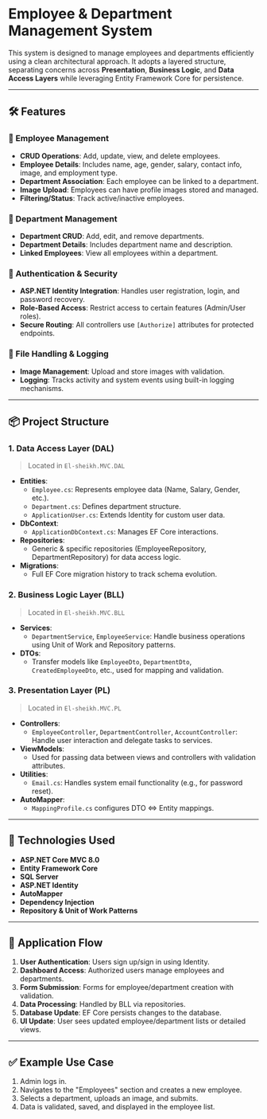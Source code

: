 
# Employee & Department Management System

This system is designed to manage employees and departments efficiently using a clean architectural approach. It adopts a layered structure, separating concerns across **Presentation**, **Business Logic**, and **Data Access Layers** while leveraging Entity Framework Core for persistence.

---

## 🛠️ Features

### 🔹 Employee Management

- **CRUD Operations**: Add, update, view, and delete employees.
- **Employee Details**: Includes name, age, gender, salary, contact info, image, and employment type.
- **Department Association**: Each employee can be linked to a department.
- **Image Upload**: Employees can have profile images stored and managed.
- **Filtering/Status**: Track active/inactive employees.

### 🔹 Department Management

- **Department CRUD**: Add, edit, and remove departments.
- **Department Details**: Includes department name and description.
- **Linked Employees**: View all employees within a department.

### 🔹 Authentication & Security

- **ASP.NET Identity Integration**: Handles user registration, login, and password recovery.
- **Role-Based Access**: Restrict access to certain features (Admin/User roles).
- **Secure Routing**: All controllers use `[Authorize]` attributes for protected endpoints.

### 🔹 File Handling & Logging

- **Image Management**: Upload and store images with validation.
- **Logging**: Tracks activity and system events using built-in logging mechanisms.

---

## 📦 Project Structure

### 1. **Data Access Layer (DAL)**

> Located in `El-sheikh.MVC.DAL`

- **Entities**:  
  - `Employee.cs`: Represents employee data (Name, Salary, Gender, etc.).
  - `Department.cs`: Defines department structure.
  - `ApplicationUser.cs`: Extends Identity for custom user data.
- **DbContext**:  
  - `ApplicationDbContext.cs`: Manages EF Core interactions.
- **Repositories**:  
  - Generic & specific repositories (EmployeeRepository, DepartmentRepository) for data access logic.
- **Migrations**:  
  - Full EF Core migration history to track schema evolution.

### 2. **Business Logic Layer (BLL)**

> Located in `El-sheikh.MVC.BLL`

- **Services**:  
  - `DepartmentService`, `EmployeeService`: Handle business operations using Unit of Work and Repository patterns.
- **DTOs**:  
  - Transfer models like `EmployeeDto`, `DepartmentDto`, `CreatedEmployeeDto`, etc., used for mapping and validation.

### 3. **Presentation Layer (PL)**

> Located in `El-sheikh.MVC.PL`

- **Controllers**:  
  - `EmployeeController`, `DepartmentController`, `AccountController`: Handle user interaction and delegate tasks to services.
- **ViewModels**:  
  - Used for passing data between views and controllers with validation attributes.
- **Utilities**:  
  - `Email.cs`: Handles system email functionality (e.g., for password reset).
- **AutoMapper**:  
  - `MappingProfile.cs` configures DTO <=> Entity mappings.

---

## 🧩 Technologies Used

- **ASP.NET Core MVC 8.0**
- **Entity Framework Core**
- **SQL Server**
- **ASP.NET Identity**
- **AutoMapper**
- **Dependency Injection**
- **Repository & Unit of Work Patterns**

---

## 🔁 Application Flow

1. **User Authentication**: Users sign up/sign in using Identity.
2. **Dashboard Access**: Authorized users manage employees and departments.
3. **Form Submission**: Forms for employee/department creation with validation.
4. **Data Processing**: Handled by BLL via repositories.
5. **Database Update**: EF Core persists changes to the database.
6. **UI Update**: User sees updated employee/department lists or detailed views.

---

## ✅ Example Use Case

1. Admin logs in.
2. Navigates to the "Employees" section and creates a new employee.
3. Selects a department, uploads an image, and submits.
4. Data is validated, saved, and displayed in the employee list.
